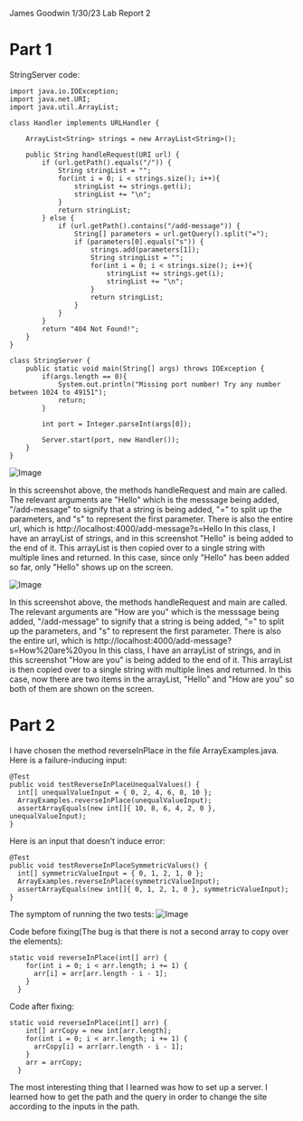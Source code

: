 James Goodwin
1/30/23
Lab Report 2

# Part 1
StringServer code:

```
import java.io.IOException;
import java.net.URI;
import java.util.ArrayList;

class Handler implements URLHandler {
    
    ArrayList<String> strings = new ArrayList<String>();

    public String handleRequest(URI url) {
        if (url.getPath().equals("/")) {
            String stringList = "";
            for(int i = 0; i < strings.size(); i++){
                stringList += strings.get(i);
                stringList += "\n";
            }
            return stringList;
        } else {
            if (url.getPath().contains("/add-message")) {
                String[] parameters = url.getQuery().split("=");
                if (parameters[0].equals("s")) {
                    strings.add(parameters[1]);
                    String stringList = "";
                    for(int i = 0; i < strings.size(); i++){
                        stringList += strings.get(i);
                        stringList += "\n";
                    }
                    return stringList;
                }
            }
        }
        return "404 Not Found!";
    }
}

class StringServer {
    public static void main(String[] args) throws IOException {
        if(args.length == 0){
            System.out.println("Missing port number! Try any number between 1024 to 49151");
            return;
        }

        int port = Integer.parseInt(args[0]);

        Server.start(port, new Handler());
    }
}
```

![Image](https://i.imgur.com/fGq3yRc.png)

In this screenshot above, the methods handleRequest and main are called. The relevant arguments are "Hello" which is the messsage being added, "/add-message" to 
signify that a string is being added, "=" to split up the parameters, and "s" to represent the first parameter. There is also the entire url, which is 
http://localhost:4000/add-message?s=Hello In this class, I have an arrayList of strings, and in this screenshot "Hello" is being added to the end of it. 
This arrayList is then copied over to a single string with multiple lines and returned. In this case, since only "Hello" has been added so far, only "Hello" 
shows up on the screen. 

![Image](https://i.imgur.com/PZrtBIq.png)

In this screenshot above, the methods handleRequest and main are called. The relevant arguments are "How are you" which is the messsage being added, 
"/add-message" to signify that a string is being added, "=" to split up the parameters, and "s" to represent the first parameter. There is also the entire 
url, which is http://localhost:4000/add-message?s=How%20are%20you In this class, I have an arrayList of strings, and in this screenshot "How are you" is 
being added to the end of it. This arrayList is then copied over to a single string with multiple lines and returned. In this case, now there are two items in the arrayList, "Hello" and "How are you" so both of them are shown on the screen. 

# Part 2
I have chosen the method reverseInPlace in the file ArrayExamples.java. Here is a failure-inducing input:
```
@Test 
public void testReverseInPlaceUnequalValues() {
  int[] unequalValueInput = { 0, 2, 4, 6, 8, 10 };
  ArrayExamples.reverseInPlace(unequalValueInput);
  assertArrayEquals(new int[]{ 10, 8, 6, 4, 2, 0 }, unequalValueInput);
}
```

Here is an input that doesn't induce error:
```
@Test 
public void testReverseInPlaceSymmetricValues() {
  int[] symmetricValueInput = { 0, 1, 2, 1, 0 };
  ArrayExamples.reverseInPlace(symmetricValueInput);
  assertArrayEquals(new int[]{ 0, 1, 2, 1, 0 }, symmetricValueInput);
}
```

The symptom of running the two tests:
![Image](https://i.imgur.com/ZjheVey.png)

Code before fixing(The bug is that there is not a second array to copy over the elements):
```
static void reverseInPlace(int[] arr) {
    for(int i = 0; i < arr.length; i += 1) {
      arr[i] = arr[arr.length - i - 1];
    }
  }
```

Code after fixing:
```
static void reverseInPlace(int[] arr) {
    int[] arrCopy = new int[arr.length];
    for(int i = 0; i < arr.length; i += 1) {
      arrCopy[i] = arr[arr.length - i - 1];
    }
    arr = arrCopy;
  }
```

The most interesting thing that I learned was how to set up a server. I learned how to get the path and the query in order to change the site according
to the inputs in the path.
